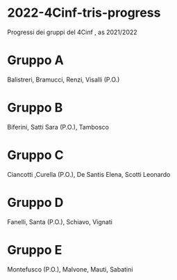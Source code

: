 # 2022-4Cinf-tris-progress
Progressi dei gruppi del 4Cinf , as 2021/2022

# Gruppo A
Balistreri, Bramucci, Renzi, Visalli (P.O.)

# Gruppo B
Biferini, Satti Sara (P.O.), Tambosco

# Gruppo C
Ciancotti ,Curella (P.O.), De Santis Elena, Scotti Leonardo

# Gruppo D
Fanelli, Santa (P.O.), Schiavo, Vignati

# Gruppo E
Montefusco (P.O.), Malvone, Mauti, Sabatini
